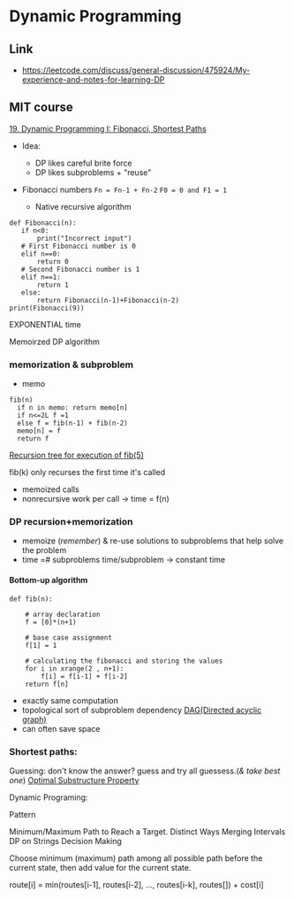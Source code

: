 # Dynamic Programming

## Link
- https://leetcode.com/discuss/general-discussion/475924/My-experience-and-notes-for-learning-DP

## MIT course 
[19. Dynamic Programming I: Fibonacci, Shortest Paths](https://www.youtube.com/watch?v=OQ5jsbhAv_M&t=1741s)

- Idea: 
  - DP likes careful brite force
  - DP likes subproblems + "reuse"

- Fibonacci numbers
```Fn = Fn-1 + Fn-2```
```F0 = 0 and F1 = 1```
  - Native recursive algorithm
 
 ```
def Fibonacci(n): 
    if n<0: 
        print("Incorrect input") 
    # First Fibonacci number is 0 
    elif n==0: 
        return 0
    # Second Fibonacci number is 1 
    elif n==1: 
        return 1
    else: 
        return Fibonacci(n-1)+Fibonacci(n-2) 
print(Fibonacci(9))  
 ```
EXPONENTIAL time

Memoirzed DP algorithm

### memorization & subproblem
  - memo
  ```
 fib(n) 
    if n in memo: return memo[n]
    if n<=2L f =1
    else f = fib(n-1) + fib(n-2)
    memo[n] = f
    return f
 ```          
[Recursion tree for execution of fib(5)](https://www.geeksforgeeks.org/overlapping-subproblems-property-in-dynamic-programming-dp-1/)

fib(k) only recurses the first time it's called 
- memoized calls
- nonrecursive work per call  -> time = f(n)

### DP recursion+memorization
- memoize (*remember*) & re-use solutions to subproblems that help solve the problem
- time =# subproblems time/subproblem -> constant time

#### Bottom-up algorithm
```
def fib(n): 
  
    # array declaration 
    f = [0]*(n+1) 
  
    # base case assignment 
    f[1] = 1
  
    # calculating the fibonacci and storing the values 
    for i in xrange(2 , n+1): 
        f[i] = f[i-1] + f[i-2] 
    return f[n] 
```
- exactly same computation
- topological sort of subproblem dependency [DAG(Directed acyclic graph)](https://en.wikipedia.org/wiki/Directed_acyclic_graph)
- can often save space

### Shortest paths:
Guessing: don't know the answer? guess and try all guessess.(*& take best one*)
[Optimal Substructure Property](https://www.geeksforgeeks.org/optimal-substructure-property-in-dynamic-programming-dp-2/)




Dynamic Programing:

Pattern
			
Minimum/Maximum Path to Reach a Target.
Distinct Ways
Merging Intervals
DP on Strings
Decision Making 


Choose minimum (maximum) path among all possible path before the current state, then add value for the current state.

route[i] = min(routes[i-1], routes[i-2], …, routes[i-k], routes[]) + cost[i]
